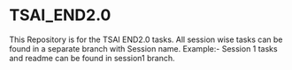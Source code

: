 # TSAI_END2.0
This Repository is for the TSAI END2.0 tasks.
All session wise tasks can be found in a separate branch with Session name.
Example:- Session 1 tasks and readme can be found in session1 branch.
